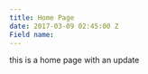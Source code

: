 ```yaml
---
title: Home Page
date: 2017-03-09 02:45:00 Z
Field name: 
---
```


this is a home page with an update